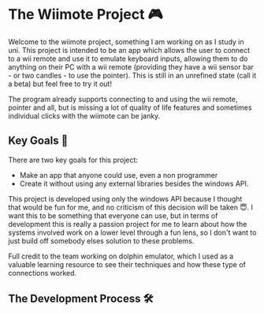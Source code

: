# The Wiimote Project 🎮

Welcome to the wiimote project, something I am working on as I study in uni. This project is intended to be an app which allows the user to connect to a wii remote and use it to emulate keyboard inputs, allowing them to do anything on their PC with a wii remote (providing they have a wii sensor bar - or two candles - to use the pointer). This is still in an unrefined state (call it a beta) but feel free to try it out! 

The program already supports connecting to and using the wii remote, pointer and all, but is missing a lot of quality of life features and sometimes individual clicks with the wiimote can be janky.

## Key Goals 📒

There are two key goals for this project: 
- Make an app that anyone could use, even a non programmer
- Create it without using any external libraries besides the windows API.

This project is developed using only the windows API because I thought that would be fun for me, and no criticism of this decision will be taken 😇. I want this to be something that everyone can use, but in terms of development this is really a passion project for me to learn about how the systems involved work on a lower level through a fun lens, so I don't want to just build off somebody elses solution to these problems. 

Full credit to the team working on dolphin emulator, which I used as a valuable learning resource to see their techniques and how these type of connections worked. 

## The Development Process 🛠


